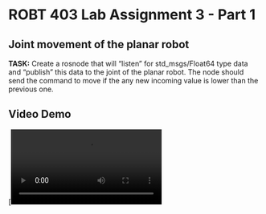 # ROBT 403 Lab Assignment 3 - Part 1
## Joint movement of the planar robot
**TASK:** Create a rosnode that will “listen” for std_msgs/Float64 type data and “publish” this data to the joint of the planar robot. The node should send the command to move if the any new incoming value is lower than the previous one.
## Video Demo
[![Watch demonstration](Lab3_Part1.mkv)
